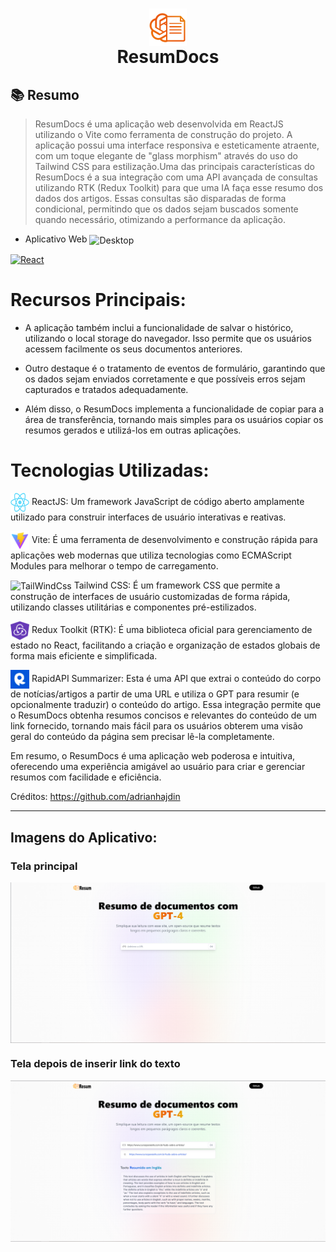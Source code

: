 <h1 align="center">
<img align="center" alt="Android" height="60" width="60" src="https://github.com/MateusMaccos/ResumDocsAI/blob/main/public/logo_resum.png"><br>ResumDocs
</h1>

## 📚 Resumo

> ResumDocs é uma aplicação web desenvolvida em ReactJS utilizando o Vite como ferramenta de construção do projeto. A aplicação possui uma interface responsiva e esteticamente atraente, com um toque elegante de "glass morphism" através do uso do Tailwind CSS para estilização.Uma das principais características do ResumDocs é a sua integração com uma API avançada de consultas utilizando RTK (Redux Toolkit) para que uma IA faça esse resumo dos dados dos artigos. Essas consultas são disparadas de forma condicional, permitindo que os dados sejam buscados somente quando necessário, otimizando a performance da aplicação.

- Aplicativo Web <img align="center" alt="Desktop" height="30" width="30" src="https://img.icons8.com/?size=512&id=iCwcOoy8tOGw&format=png">

<a href="https://resum-docs.netlify.app" target="_blank">	![React](https://img.shields.io/badge/ver-site-%2320232a.svg?style=for-the-badge&logo=react&logoColor=%2361DAFB)</a>

# Recursos Principais:

- A aplicação também inclui a funcionalidade de salvar o histórico, utilizando o local storage do navegador. Isso permite que os usuários acessem facilmente os seus documentos anteriores.


- Outro destaque é o tratamento de eventos de formulário, garantindo que os dados sejam enviados corretamente e que possíveis erros sejam capturados e tratados adequadamente.


- Além disso, o ResumDocs implementa a funcionalidade de copiar para a área de transferência, tornando mais simples para os usuários copiar os resumos gerados e utilizá-los em outras aplicações.
 

# Tecnologias Utilizadas:

<img align="center" alt="React" height="30" width="30" src="https://github.com/MateusMaccos/ResumDocsAI/blob/main/src/assets/React-icon.svg.png"> ReactJS: Um framework JavaScript de código aberto amplamente utilizado para construir interfaces de usuário interativas e reativas.

<img align="center" alt="Vite" height="30" width="30" src="https://github.com/MateusMaccos/ResumDocsAI/blob/main/src/assets/vite.svg"> Vite: É uma ferramenta de desenvolvimento e construção rápida para aplicações web modernas que utiliza tecnologias como ECMAScript Modules para melhorar o tempo de carregamento.

<img align="center" alt="TailWindCss" height="30" width="30" src="https://avatars.githubusercontent.com/u/67109815?s=280&v=4"> Tailwind CSS: É um framework CSS que permite a construção de interfaces de usuário customizadas de forma rápida, utilizando classes utilitárias e componentes pré-estilizados.

<img align="center" alt="Redux Toolkit" height="30" width="30" src="https://github.com/MateusMaccos/ResumDocsAI/blob/main/src/assets/ReduxToolkit.png"> Redux Toolkit (RTK): É uma biblioteca oficial para gerenciamento de estado no React, facilitando a criação e organização de estados globais de forma mais eficiente e simplificada.

<img align="center" alt="RapidApi" height="30" width="30" src="https://github.com/MateusMaccos/ResumDocsAI/blob/main/src/assets/rapidapi"> RapidAPI Summarizer: Esta é uma API que extrai o conteúdo do corpo de notícias/artigos a partir de uma URL e utiliza o GPT para resumir (e opcionalmente traduzir) o conteúdo do artigo. Essa integração permite que o ResumDocs obtenha resumos concisos e relevantes do conteúdo de um link fornecido, tornando mais fácil para os usuários obterem uma visão geral do conteúdo da página sem precisar lê-la completamente.

Em resumo, o ResumDocs é uma aplicação web poderosa e intuitiva, oferecendo uma experiência amigável ao usuário para criar e gerenciar resumos com facilidade e eficiência.

Créditos: https://github.com/adrianhajdin

---

## Imagens do Aplicativo:

### Tela principal
<img align="center" alt="ResumDocsPrincipal" src="https://github.com/MateusMaccos/ResumDocsAI/blob/main/src/assets/resumdocs.png">

### Tela depois de inserir link do texto
<img align="center" alt="ResumDocsLink" src="https://github.com/MateusMaccos/ResumDocsAI/blob/main/src/assets/resumdocs2.png">




